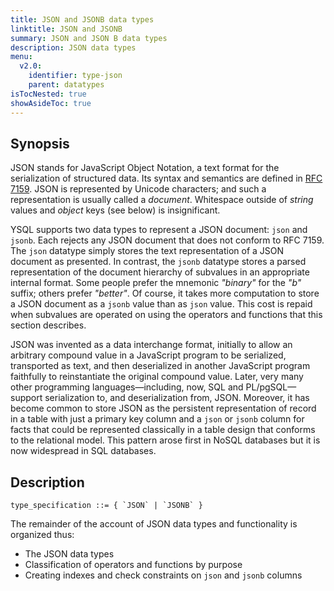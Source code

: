 ```yaml
---
title: JSON and JSONB data types
linktitle: JSON and JSONB
summary: JSON and JSON B data types
description: JSON data types
menu:
  v2.0:
    identifier: type-json
    parent: datatypes
isTocNested: true
showAsideToc: true
---
```


## Synopsis

JSON stands for JavaScript Object Notation, a text format for the serialization of structured data. Its syntax and semantics are defined in [RFC 7159](https://tools.ietf.org/html/rfc7159). JSON is represented by Unicode characters; and such a representation is usually called a _document_. Whitespace outside of _string_ values and _object_ keys (see below) is insignificant.

YSQL supports two data types to represent a JSON document: `json` and `jsonb`. Each rejects any JSON document that does not conform to RFC 7159. The `json` datatype simply stores the text representation of a JSON document as presented. In contrast, the `jsonb` datatype stores a parsed representation of the document hierarchy of subvalues in an appropriate internal format. Some people prefer the mnemonic _"binary"_ for the _"b"_ suffix; others prefer _"better"_. Of course, it takes more computation to store a JSON document as a `jsonb` value than as `json` value. This cost is repaid when subvalues are operated on using the operators and functions that this section describes.

JSON was invented as a data interchange format, initially to allow an arbitrary compound value in a JavaScript program to be serialized, transported as text, and then deserialized in another JavaScript program faithfully to reinstantiate the original compound value. Later, very many other programming languages—including, now, SQL and PL/pgSQL—support serialization to, and deserialization from, JSON. Moreover, it has become common to store JSON as the persistent representation of record in a table with just a primary key column and a `json` or `jsonb` column for facts that could be represented classically in a table design that conforms to the relational model. This pattern arose first in NoSQL databases but it is now widespread in SQL databases.

## Description

```
type_specification ::= { `JSON` | `JSONB` }
```

The remainder of the account of JSON data types and functionality is organized thus:

- The JSON data types
- Classification of operators and functions by purpose
- Creating indexes and check constraints on `json` and `jsonb` columns
